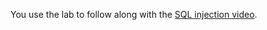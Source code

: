 You use the lab to follow along with the [SQL injection video](https://www.youtube.com/watch?v=jufQk2Phfq4&t=82s).
